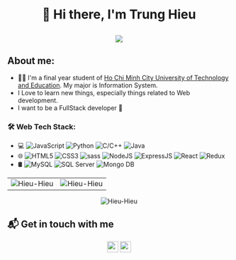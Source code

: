 
<!--
**Hieu-Hieu/Hieu-Hieu** is a ✨ _special_ ✨ repository because its `README.md` (this file) appears on your GitHub profile.
### Hi there 👋
Here are some ideas to get you started:

- 🔭 I’m currently working on ...
- 🌱 I’m currently learning ...
- 👯 I’m looking to collaborate on ...
- 🤔 I’m looking for help with ...
- 💬 Ask me about ...
- 📫 How to reach me: ...
- 😄 Pronouns: ...
- ⚡ Fun fact: ...
-->
<h1 align="center">👋 Hi there, I'm Trung Hieu</h1>
<h2 align="center"><img src="https://readme-typing-svg.herokuapp.com?color=aebd38&lines=Welcome+To+My+Github!!!" /></h2>

## About me:
- :man_student: I'm a final year student of <a href="https://hcmute.edu.vn">Ho Chi Minh City University of Technology and Education</a>. My major is Information System.
- I Love to learn new things, especially things related to Web development.
- I want to be a FullStack developer :muscle:
<!-- <h3 align="left">Connect with me:</h3>
<div align="left">
  <a href="https://www.linkedin.com/in/jigar-sable/"><img alt="LinkedIn" src="https://img.shields.io/badge/linkedin-%230077B5.svg?style=for-the-badge&logo=linkedin&logoColor=white"/></a>
  <a href="mailto:jigarsable21@gmail.com"><img alt="Gmail" src="https://img.shields.io/badge/Gmail-D14836?style=for-the-badge&logo=gmail&logoColor=white"/></a>
   <a href="https://www.instagram.com/jigarsable.dev"><img alt="Instagram" src="https://img.shields.io/badge/Instagram-E4405F?style=for-the-badge&logo=instagram&logoColor=white"/></a>
  <a href="https://t.me/lifecode5"><img alt="Telegram" src="https://img.shields.io/badge/Telegram-2CA5E0?style=for-the-badge&logo=telegram&logoColor=white" /></a>
</div> -->

### 🛠 Web Tech Stack:
- 💻 <img alt="JavaScript" src="https://img.shields.io/badge/javascript-%23323330.svg?style=flat&logo=javascript&logoColor=%23F7DF1E"/> <img alt="Python" src="https://img.shields.io/badge/-Python-3776ab?style=flat&logo=python&logoWidth=20&&logoColor=fff"/> <img alt="C/C++" src="https://img.shields.io/badge/-C%2FC%2B%2B-00599c?style=flat&logo=c%2B%2B&logoWidth=20&&logoColor=fff"/> <img alt="Java" src="https://img.shields.io/badge/java-%23323330.svg?style=flat&logo=java&logoColor=%23F7DF1E"/>
- 🌐   <img alt="HTML5" src="https://img.shields.io/badge/html5-%23E34F26.svg?style=flat&logo=html5&logoColor=white&logoWidth=20"/> <img alt="CSS3" src="https://img.shields.io/badge/css3-%231572B6.svg?style=flat&logo=css3&logoColor=white&logoWidth=20"/> <img alt="sass" src="https://img.shields.io/badge/Sass-CC6699?style=flat&logo=sass&logoColor=white"/> <img alt="NodeJS" src="https://img.shields.io/badge/node.js-%2343853D.svg?style=flat&logo=node-dot-js&logoColor=white"/> <img alt="ExpressJS" src="https://img.shields.io/badge/Express.js-000000?style=flat&logo=express&logoColor=white"/> <img alt="React" src="https://img.shields.io/badge/react-%2320232a.svg?style=flat&logo=react&logoColor=%2361DAFB"/> <img alt="Redux" src="https://img.shields.io/badge/Redux-593D88?style=flat&logo=redux&logoColor=white"/>
- 🛢  <img alt="MySQL" src="https://img.shields.io/badge/-MySQL-4479A1?style=flat&logo=mysql&logoWidth=20&&logoColor=fff"/> <img alt="SQL Server" src="https://img.shields.io/badge/-SQL%20Server-CC2927?style=flat&logo=microsoft-sql-server&logoWidth=20&&logoColor=fff"/> <img alt="Mongo DB" src="https://img.shields.io/badge/-Mongo%20DB-47A248?style=flat&logo=mongodb&logoWidth=20&&logoColor=fff"/>

<table>
  <tr>
    <td><img src="https://github-readme-stats.vercel.app/api?username=Hieu-Hieu&show_icons=true&theme=dark&locale=en" alt="Hieu-Hieu" /></td>
    <td><img src="https://github-readme-stats.vercel.app/api/top-langs?username=Hieu-Hieu&show_icons=true&include_all_commits=true&theme=dark&locale=en" alt="Hieu-Hieu" /></td>
  </tr>
</table>

<div align="center">
<p><img align="center" src="https://github-readme-streak-stats.herokuapp.com/?user=Hieu-Hieu&theme=dark" alt="Hieu-Hieu" /></p>
  </div>
  
  ## 📬 Get in touch with me

<p align="center">
  <a href="http://facebook.com/profile.php?id=100012183550628" alt="Facebook">
    <img src="https://img.shields.io/badge/-Facebook-1877f2?style=flat&logo=facebook&logoWidth=20&&logoColor=fff" height="25" /></a>
  <a href="mailto:hieuld007@gmail.com" alt="Gmail">
    <img src="https://img.shields.io/badge/hieuld007@gmail.com-Email-ea4335?style=flat&logo=gmail&logoWidth=20&&logoColor=fff" height="25" /></a>
</p>

